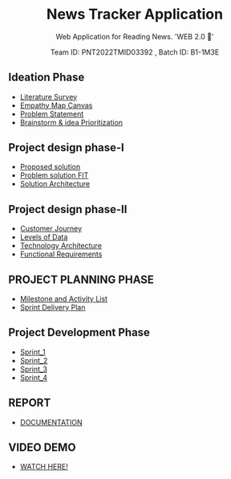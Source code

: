 <p align="center" style="margin-bottom: 0px !important;">
</p>
<h1 align="center" style="margin-top: 0px;">News Tracker Application</h1>

<p align="center" >Web Application for Reading News. 'WEB 2.0 🤞' </p>
<p align="center" >Team ID: PNT2022TMID03392 , Batch ID: B1-1M3E</p>


## Ideation Phase

* [Literature Survey](https://github.com/IBM-EPBL/IBM-Project-22781-1659858111/blob/main/Phases/Ideation%20Phase/Literature_Survey.pdf)
* [Empathy Map Canvas](https://github.com/IBM-EPBL/IBM-Project-22781-1659858111/blob/main/Phases/Ideation%20Phase/Empathy_Map_Canvas.pdf)
* [Problem Statement](https://github.com/IBM-EPBL/IBM-Project-22781-1659858111/blob/main/Phases/Ideation%20Phase/Problem_Statement.pdf)
* [Brainstorm & idea Prioritization](https://github.com/IBM-EPBL/IBM-Project-22781-1659858111/blob/main/Phases/Ideation%20Phase/Brainstorm%20%26%20idea%20Prioritization.pdf)

## Project design phase-I

* [Proposed solution](https://github.com/IBM-EPBL/IBM-Project-38407-1660380077/blob/main/PROJECT%20DESIGN%20PHASE%20%E2%80%93%20I/PROPOSED%20SOLUTION.docx)
* [Problem solution FIT](https://github.com/IBM-EPBL/IBM-Project-38407-1660380077/blob/main/PROJECT%20DESIGN%20PHASE%20%E2%80%93%20I/PROBLEM%20SOLUTION%20FIT.pdf)
* [Solution Architecture](https://github.com/IBM-EPBL/IBM-Project-38407-1660380077/blob/main/PROJECT%20DESIGN%20PHASE%20%E2%80%93%20I/SOLUTION%20ARCHITECTURE.pdf)

## Project design phase-II

* [Customer Journey](https://github.com/IBM-EPBL/IBM-Project-38407-1660380077/blob/main/PROJECT%20DESIGN%20PHASE%20%E2%80%93%20II/CUSTOMER%20JOURNEY.pdf)
* [Levels of Data](https://github.com/IBM-EPBL/IBM-Project-38407-1660380077/blob/main/PROJECT%20DESIGN%20PHASE%20%E2%80%93%20II/LEVELS_OF_DATA.pdf)
* [Technology Architecture](https://github.com/IBM-EPBL/IBM-Project-384071660380077/blob/main/PROJECT%20DESIGN%20PHASE%20%E2%80%93%20II/TECHNOLOGY%20ARCHITECTURE.pdf.pdf)
* [Functional Requirements](https://github.com/IBM-EPBL/IBM-Project-38407-1660380077/blob/main/PROJECT%20DESIGN%20PHASE%20%E2%80%93%20II/Functional%20Requirement.pdf)

## PROJECT PLANNING PHASE

* [Milestone and Activity List](https://github.com/IBM-EPBL/IBM-Project-38407-1660380077/blob/main/project%20planning%20phrase/Milestone%20and%20Activity%20List.docx)
* [Sprint Delivery Plan](https://github.com/IBM-EPBL/IBM-Project-38407-1660380077/blob/main/project%20planning%20phrase/Sprint%20Delivery%20Plan%20(1).docx)

## Project Development Phase

* [Sprint_1](https://github.com/IBM-EPBL/IBM-Project-38407-1660380077/tree/main/Project%20Development%20Phase/Sprint%201)
* [Sprint_2](https://github.com/IBM-EPBL/IBM-Project-38407-1660380077/tree/main/Project%20Development%20Phase/Sprint%202)
* [Sprint_3](https://github.com/IBM-EPBL/IBM-Project-38407-1660380077/tree/main/Project%20Development%20Phase/Sprint%203)
* [Sprint_4](https://github.com/IBM-EPBL/IBM-Project-38407-1660380077/tree/main/Project%20Development%20Phase/Sprint%204)


## REPORT

* [DOCUMENTATION](https://github.com/IBM-EPBL/IBM-Project-38407-1660380077/blob/main/REPORT.pdf)

## VIDEO DEMO

* [WATCH HERE!](https://www.canva.com/design/DAFSZ_Z1geY/ocMmStbTJOkS-ODVt7FTCQ/watch)
